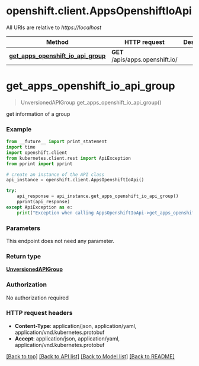 # openshift.client.AppsOpenshiftIoApi

All URIs are relative to *https://localhost*

Method | HTTP request | Description
------------- | ------------- | -------------
[**get_apps_openshift_io_api_group**](AppsOpenshiftIoApi.md#get_apps_openshift_io_api_group) | **GET** /apis/apps.openshift.io/ | 


# **get_apps_openshift_io_api_group**
> UnversionedAPIGroup get_apps_openshift_io_api_group()



get information of a group

### Example 
```python
from __future__ import print_statement
import time
import openshift.client
from kubernetes.client.rest import ApiException
from pprint import pprint

# create an instance of the API class
api_instance = openshift.client.AppsOpenshiftIoApi()

try: 
    api_response = api_instance.get_apps_openshift_io_api_group()
    pprint(api_response)
except ApiException as e:
    print("Exception when calling AppsOpenshiftIoApi->get_apps_openshift_io_api_group: %s\n" % e)
```

### Parameters
This endpoint does not need any parameter.

### Return type

[**UnversionedAPIGroup**](UnversionedAPIGroup.md)

### Authorization

No authorization required

### HTTP request headers

 - **Content-Type**: application/json, application/yaml, application/vnd.kubernetes.protobuf
 - **Accept**: application/json, application/yaml, application/vnd.kubernetes.protobuf

[[Back to top]](#) [[Back to API list]](../README.md#documentation-for-api-endpoints) [[Back to Model list]](../README.md#documentation-for-models) [[Back to README]](../README.md)


